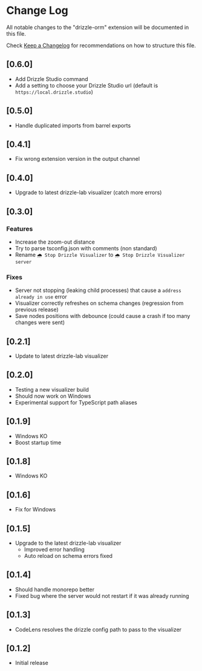 # Change Log

All notable changes to the "drizzle-orm" extension will be documented in this file.

Check [Keep a Changelog](http://keepachangelog.com/) for recommendations on how to structure this file.

## [0.6.0]

- Add Drizzle Studio command
- Add a setting to choose your Drizzle Studio url (default is `https://local.drizzle.studio`)

## [0.5.0]

- Handle duplicated imports from barrel exports

## [0.4.1]

- Fix wrong extension version in the output channel

## [0.4.0]

- Upgrade to latest drizzle-lab visualizer (catch more errors)

## [0.3.0]

### Features
- Increase the zoom-out distance
- Try to parse tsconfig.json with comments (non standard)
- Rename `🌧️ Stop Drizzle Visualizer` to `🌧️ Stop Drizzle Visualizer server`

### Fixes
- Server not stopping (leaking child processes) that cause a `address already in use` error
- Visualizer correctly refreshes on schema changes (regression from previous release)
- Save nodes positions with debounce (could cause a crash if too many changes were sent)

## [0.2.1]

- Update to latest drizzle-lab visualizer

## [0.2.0]

- Testing a new visualizer build
- Should now work on Windows
- Experimental support for TypeScript path aliases

## [0.1.9]

- Windows KO
- Boost startup time

## [0.1.8]

- Windows KO

## [0.1.6]

- Fix for Windows

## [0.1.5]

- Upgrade to the latest drizzle-lab visualizer
  - Improved error handling
  - Auto reload on schema errors fixed

## [0.1.4]

- Should handle monorepo better
- Fixed bug where the server would not restart if it was already running

## [0.1.3]

- CodeLens resolves the drizzle config path to pass to the visualizer

## [0.1.2]

- Initial release